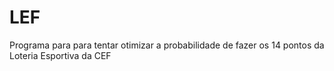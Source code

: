# LEF
Programa para para tentar otimizar a probabilidade de fazer os 14 pontos da Loteria Esportiva da CEF
